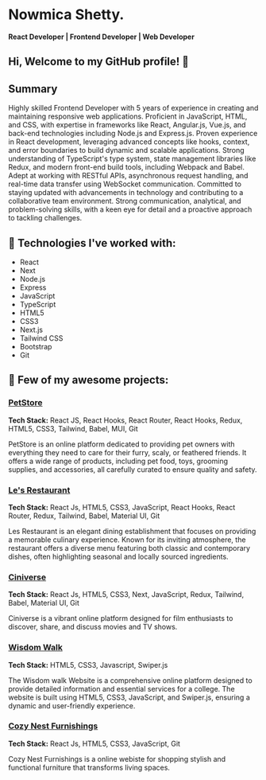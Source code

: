 # Nowmica Shetty.

**React Developer | Frontend Developer | Web Developer**

## Hi, Welcome to my GitHub profile! 👋 
## Summary

Highly skilled Frontend Developer with 5 years of experience in creating and maintaining responsive web applications. Proficient in JavaScript, HTML, and CSS, with expertise in frameworks like React, Angular.js, Vue.js, and back-end technologies including Node.js and Express.js. Proven experience in React development, leveraging advanced concepts like hooks, context, and error boundaries to build dynamic and scalable applications. Strong understanding of TypeScript's type system, state management libraries like Redux, and modern front-end build tools, including Webpack and Babel. Adept at working with RESTful APIs, asynchronous request handling, and real-time data transfer using WebSocket communication. Committed to staying updated with advancements in technology and contributing to a collaborative team environment. Strong communication, analytical, and problem-solving skills, with a keen eye for detail and a proactive approach to tackling challenges.

## 🌟 Technologies I've worked with:

- React
- Next
- Node.js
- Express
- JavaScript
- TypeScript
- HTML5
- CSS3
- Next.js
- Tailwind CSS
- Bootstrap
- Git

## 🎊 Few of my awesome projects:

### [PetStore](https://github.com/NowmicaShetty/PetStore)

**Tech Stack:** React JS, React Hooks, React Router, React Hooks, Redux, HTML5, CSS3, Tailwind, Babel, MUI, Git

PetStore is an online platform dedicated to providing pet owners with everything they need to care for their furry, scaly, or feathered friends. It offers a wide range of products, including pet food, toys, grooming supplies, and accessories, all carefully curated to ensure quality and safety.


### [Le's Restaurant](https://github.com/NowmicaShetty/les-restaurant)

**Tech Stack:** React Js, HTML5, CSS3, JavaScript, React Hooks, React Router, Redux, Tailwind, Babel, Material UI, Git

Les Restaurant is an elegant dining establishment that focuses on providing a memorable culinary experience. Known for its inviting atmosphere, the restaurant offers a diverse menu featuring both classic and contemporary dishes, often highlighting seasonal and locally sourced ingredients.

### [Ciniverse](https://github.com/NowmicaShetty/Ciniverse)

**Tech Stack:** React Js, HTML5, CSS3, Next, JavaScript, Redux, Tailwind, Babel, Material UI, Git

Ciniverse is a vibrant online platform designed for film enthusiasts to discover, share, and discuss movies and TV shows.

### [Wisdom Walk](https://github.com/NowmicaShetty/Wisdom-Walk)

**Tech Stack:**  HTML5, CSS3, Javascript, Swiper.js

The Wisdom walk Website is a comprehensive online platform designed to provide detailed information and essential services for a college. The website is built using HTML5, CSS3, JavaScript, and Swiper.js, ensuring a dynamic and user-friendly experience.

### [Cozy Nest Furnishings](https://github.com/NowmicaShetty/Cozy-Nest-Furnishings)

**Tech Stack:** React Js, HTML5, CSS3, JavaScript, Git

Cozy Nest Furnishings is a online webiste for shopping stylish and functional furniture that transforms living spaces.
